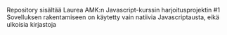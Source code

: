 Repository sisältää Laurea AMK:n Javascript-kurssin harjoitusprojektin #1
Sovelluksen rakentamiseen on käytetty vain natiivia Javascriptausta, eikä ulkoisia kirjastoja
